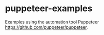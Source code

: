 # puppeteer-examples
Examples using the automation tool Puppeteer https://github.com/puppeteer/puppeteer.
